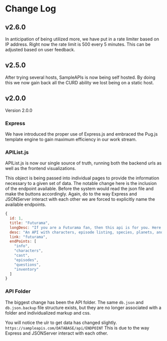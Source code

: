 # Change Log

## v2.6.0

In anticipation of being utilized more, we have put in a rate limiter based on IP address. Right now the rate limit is 500 every 5 minutes. This can be adjusted based on user feedback.

## v2.5.0

After trying several hosts, SampleAPIs is now being self hosted. By doing this we now gain back all the CURD ability we lost being on a static host.

## v2.0.0

Version 2.0.0

### Express

We have introduced the proper use of Express.js and embraced the Pug.js template engine to gain maximum efficiency in our work stream.

### APIList.js

APIList.js is now our single source of truth, running both the backend urls as well as the frontend visualizations.

This object is being passed into individual pages to provide the information necessary to a given set of data. The notable change here is the inclusion of the endpoint available. Before the system would read the json file and make the buttons accordingly. Again, do to the way Express and JSONServer interact with each other we are forced to explicitly name the available endpoints.

```JavaScript
{
  id: 1,
  title: "Futurama",
  longDesc: "If you are a Futurama fan, then this api is for you. Here you can find everything from Episodes to Characters to Trivia Questions, and even some of the Products featured on the show.",
  desc: "An API with characters, episode listing, species, planets, and trivia questions.",
  link: "futurama",
  endPoints: [
    "info",
    "characters",
    "cast",
    "episodes",
    "questions",
    "inventory"
  ]
}
```

### API Folder

The biggest change has been the API folder. The same `db.json` and `db.json.backup` file structure exists, but they are no longer associated with a folder and individualized markup and css.

You will notice the ulr to get data has changed slightly. `https://sampleapis.com/DATABASE/api/ENDPOINT` This is due to the way Express and JSONServer interact with each other.

